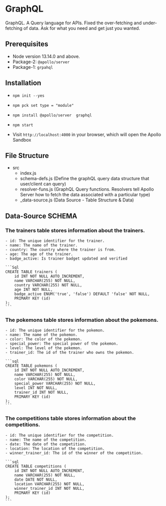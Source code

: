 # GraphQL
GraphQL. A Query language for APIs. Fixed the over-fetching and under-fetching of data. Ask for what you need and get just you wanted.

## Prerequisites
  - Node version 13.14.0 and above.
  - Package-2: `@apollo/server`
  - Package-1: `grpahql`

## Installation
  - ```
    npm init --yes
    ```
  - ```
    npm pck set type = "module"
    ```
  - ```
    npm install @apollo/server  graphql
    ```
  - ```
    npm start
    ```
  - Visit `http://localhost:4000` in your browser, which will open the Apollo Sandbox

## File Structure
  - src
    - index.js
    - schema-defs.js    (Define the graphQL query data structure that user/client can query)
    - resolver-funs.js  (GraphQL Query functions. Resolvers tell Apollo Server how to fetch the data associated with a particular type)
    - _data-source.js   (Data Source - Table Structure & Data)

## Data-Source SCHEMA
### The trainers table stores information about the trainers.

    - id: The unique identifier for the trainer.
    - name: The name of the trainer.
    - country: The country where the trainer is from.
    - age: The age of the trainer.
    - badge_active: Is trainer badget updated and verified

    ```Sql
    CREATE TABLE trainers (
        id INT NOT NULL AUTO_INCREMENT,
        name VARCHAR(255) NOT NULL,
        country VARCHAR(255) NOT NULL,
        age INT NOT NULL,
        badge_active ENUM('true', 'false') DEFAULT 'false' NOT NULL,
        PRIMARY KEY (id)
    );
    ```

### The pokemons table stores information about the pokemons.

    - id: The unique identifier for the pokemon.
    - name: The name of the pokemon.
    - color: The color of the pokemon.
    - special_power: The special power of the pokemon.
    - level: The level of the pokemon.
    - trainer_id: The id of the trainer who owns the pokemon.

    ```sql
    CREATE TABLE pokemons (
        id INT NOT NULL AUTO_INCREMENT,
        name VARCHAR(255) NOT NULL,
        color VARCHAR(255) NOT NULL,
        special_power VARCHAR(255) NOT NULL,
        level INT NOT NULL,
        trainer_id INT NOT NULL,
        PRIMARY KEY (id)
    );
    ```

### The competitions table stores information about the competitions.

    - id: The unique identifier for the competition.
    - name: The name of the competition.
    - date: The date of the competition.
    - location: The location of the competition.
    - winner_trainer_id: The id of the winner of the competition.

    ```sql
    CREATE TABLE competitions (
        id INT NOT NULL AUTO_INCREMENT,
        name VARCHAR(255) NOT NULL,
        date DATE NOT NULL,
        location VARCHAR(255) NOT NULL,
        winner_trainer_id INT NOT NULL,
        PRIMARY KEY (id)
    );
    ```

